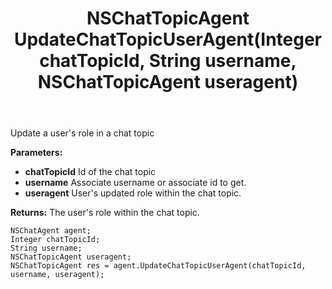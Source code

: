 ﻿---
uid: crmscript_ref_NSChatAgent_UpdateChatTopicUserAgent
title: NSChatTopicAgent UpdateChatTopicUserAgent(Integer chatTopicId, String username, NSChatTopicAgent useragent)
intellisense: NSChatAgent.UpdateChatTopicUserAgent
keywords: NSChatAgent, UpdateChatTopicUserAgent
so.topic: reference
---

Update a user's role in a chat topic

**Parameters:**
 - **chatTopicId** Id of the chat topic
 - **username** Associate username or associate id to get.
 - **useragent** User's updated role within the chat topic.

**Returns:** The user's role within the chat topic.

```crmscript
NSChatAgent agent;
Integer chatTopicId;
String username;
NSChatTopicAgent useragent;
NSChatTopicAgent res = agent.UpdateChatTopicUserAgent(chatTopicId, username, useragent);
```

